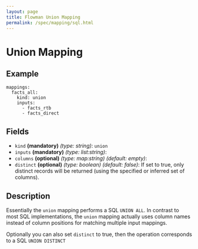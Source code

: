 ```yaml
---
layout: page
title: Flowman Union Mapping
permalink: /spec/mapping/sql.html
---
```

# Union Mapping

## Example

```
mappings:
  facts_all:
    kind: union
    inputs:
      - facts_rtb
      - facts_direct
```


## Fields
 * `kind` **(mandatory)** *(type: string)*: `union`
 * `inputs` **(mandatory)** *(type: list:string)*:
 * `columns` **(optional)** *(type: map:string)* *(default: empty)*:
 * `distinct` **(optional)** *(type: boolean)* *(default: false)*:
 If set to true, only distinct records will be returned (using the specified or inferred set 
 of columns).


## Description

Essentially the `union` mapping performs a SQL `UNION ALL`. In contrast to most SQL 
implementations, the `union` mapping actually uses column names instead of column positions
for matching multiple input mappings. 

Optionally you can also set `distinct` to true, then the operation corresponds to a SQL
`UNION DISTINCT`
